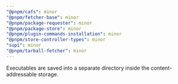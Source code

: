 ```yaml
---
"@pnpm/cafs": minor
"@pnpm/fetcher-base": minor
"@pnpm/package-requester": minor
"@pnpm/package-store": minor
"@pnpm/plugin-commands-installation": minor
"@pnpm/store-controller-types": minor
"supi": minor
"@pnpm/tarball-fetcher": minor
---
```


Executables are saved into a separate directory inside the content-addressable storage.
